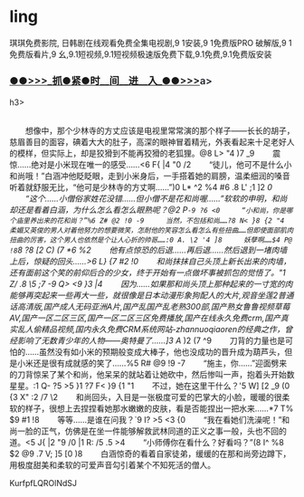 # ling
琪琪免费影院, 日韩剧在线观看免费全集电视剧,9 1安装,9 1免费版PRO 破解版,9 1免费版看片,9 幺,9.1短视频,9.1短视频极速版免费下载,9.1免费,9.1免费版安装
</br>

<h3 class="heading-element" style="font-size:1.25em;font-weight:var(--base-text-weight-semibold, 600);color:#1F2328;font-family:-apple-system, BlinkMacSystemFont, &quot;background-color:#FFFFFF;">
	<a href="https://github.k596.com/WSKMb.html">●●&gt;&gt;&gt;_抓●紧●时__间__进__入_●●&gt;&gt;&gt;</a>a></h3>h3>
</br>

</br>


　　想像中，那个少林寺的方丈应该是电视里常常演的那个样子——长长的胡子，慈眉善目的面容，碘着大大的肚子，高深的眼神冒着精光，外表看起来十足老好人的模样，但实际上，却是狡猾到不能再狡猾的老狐狸。@8 L> "4 )7 _9 
　　震惊……绝对是小米现在唯一的感受……<6 F{ |4 "0 /2 
　　“徒儿，他可不是什么小和尚哦！”白涵冲他眨眨眼，走到小米身后，一手搭着她的肩膀，温柔细润的嗓音听着就舒服无比，“他可是少林寺的方丈啊……”)0 L* ^2 %4 #6 .8 L' ;1 ]2 _0 
　　“这个……小僧俗家姓花没错……但小僧不是花和尚喔……”软软的申明，和尚却还是看着白涵，为什么怎么看怎么眼熟呢？@2 P` -9 ?6 <0 
　　“小和尚，你是哪个庙里养出来的花和尚？”%6 Z# @2 !0 -9 
　　当然，不包括和尚……?8 N< }8 {2 "4 
　　柔媚又英俊的男人对着他努力的想要微笑，怎耐他的笑容怎么看怎么有些扭曲……但即使面部肌肉扭曲的厉害，这个男人也依然是个让人心折的帅哥……:0 A. \2 '4 ]8 
　　妖孽啊……$4 P@ !8 `8 ?8 [2 C) (7 *6 %2 
　　他有点惊恐的后退……再后退……然后退到一堵肉墙上后，惊疑的回头……>6 L} {7 #2 !0 
　　和尚抹抹自己头顶上新长出来的肉墙，还有面前这个笑的前仰后合的少女，终于开始有一点做坏事被抓包的觉悟了。"1 Z/ .8 \5 ;7 -9 Q> <9 }3 |4 
　　因为……如果那和尚头顶上那种起来的一寸宽的肉能够再突起来一些再大一些，就很像是日本动漫形象狗配人的大片,观音坐莲2普通话高清版,国产成人无码亚洲A片,国产乱国产乱老熟300部,国产熟女鲁鲁视频草莓AV,国产一区二区三区,国产一区二区三区免费播放,国产在线永久免费crm,国产真实乱人偷精品视频,国内永久免费CRM系统网站-zhannuoqiaoren的经典之作，曾经影响了无数青少年的人物——奥特曼了……]3 A_ )2 (7 ^9 
　　刀背的力量也是可怕的……虽然没有如小米的预期般变成大棒子，他也没成功的晋升成为葫芦头，但是小米还是很有成就感的笑了……%5 R# @9 !9 -7 
　　“施主，你……”迎面劈来的刀背惊呆了某个和尚，他呆呆的就站着让她砍中，然后惨叫一声，抱着头开始数星星。:1 Q- ?5 >5 }1 ?7 F< }9 {1 "1 
　　不过，她在这里干什么？'5 W] [2 _9 (0 {3 X" :2 /7 \2 
　　和尚回头，入目是一张极度可爱的巴掌大的小脸，暖暖的很柔软的样子，很想上去捏捏看她那水嫩嫩的皮肤，看是否能捏出一把水来……*7 T% $9 #1 !8 
　　等等……是谁在问我？`9 I? >5 <3 {0 
　　“我在看她们洗澡呢！”和尚一脸的正气，仿佛是在坐一件能够解救武林同道的正义之事一般，头也不回的道。<5 J{ |2 "9 /0 |1 R: /5 .5 >4 
　　“小师傅你在看什么？好看吗？”(8 I^ %8 $2 @9 .7 V; ]5 [0 )8 
　　白涵惊奇的看着自家徒弟，缓缓的在那和尚旁边蹲下，用极度甜美和柔软的可爱声音勾引着某个不知死活的僧人。


KurfpfLQROlNdSJ


























